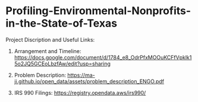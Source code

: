 # Profiling-Environmental-Nonprofits-in-the-State-of-Texas

Project Discription and Useful Links:

  1. Arrangement and Timeline:
     https://docs.google.com/document/d/1784_e8_OdrPfxMOOuKCFfVpklk15o2JQ5GCEoLbzfAw/edit?usp=sharing 

  2. Problem Description:
    https://ma-ji.github.io/open_data/assets/problem_description_ENGO.pdf

  3. IRS 990 Filings:
    https://registry.opendata.aws/irs990/
  
